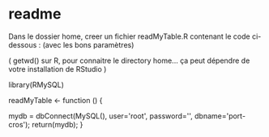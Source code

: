 # readme

Dans le dossier home, creer un fichier  readMyTable.R contenant le code ci-dessous : (avec les bons paramètres)

 ( getwd() sur R, pour connaitre le directory home...  ça peut dépendre de votre installation de RStudio )
 
library(RMySQL)

readMyTable <- function () {
  
  mydb = dbConnect(MySQL(), user='root', password='', dbname='port-cros');
  return(mydb);
}
